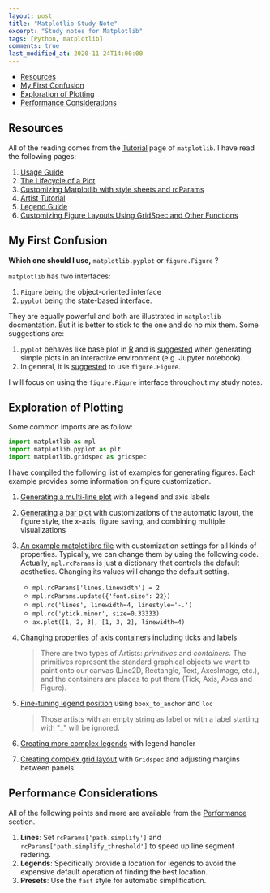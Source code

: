 ```yaml
---
layout: post
title: "Matplotlib Study Note"
excerpt: "Study notes for Matplotlib"
tags: [Python, matplotlib]
comments: true
last_modified_at: 2020-11-24T14:00:00
---
```


<!-- vim-markdown-toc GFM -->

* [Resources](#resources)
* [My First Confusion](#my-first-confusion)
* [Exploration of Plotting](#exploration-of-plotting)
* [Performance Considerations](#performance-considerations)

<!-- vim-markdown-toc -->

## Resources

All of the reading comes from the [Tutorial](https://matplotlib.org/tutorials/index.html) page of `matplotlib`. I have read the following pages:

1. [Usage Guide](https://matplotlib.org/tutorials/introductory/usage.html#sphx-glr-tutorials-introductory-usage-py)
2. [The Lifecycle of a Plot](https://matplotlib.org/tutorials/introductory/lifecycle.html#the-lifecycle-of-a-plot)
3. [Customizing Matplotlib with style sheets and rcParams](https://matplotlib.org/tutorials/introductory/usage.html#the-object-oriented-interface-and-the-pyplot-interface)
4. [Artist Tutorial](https://matplotlib.org/tutorials/intermediate/artists.html#sphx-glr-tutorials-intermediate-artists-py)
5. [Legend Guide](https://matplotlib.org/tutorials/intermediate/legend_guide.html#sphx-glr-tutorials-intermediate-legend-guide-py)
6. [Customizing Figure Layouts Using GridSpec and Other Functions](https://matplotlib.org/tutorials/intermediate/gridspec.html#customizing-figure-layouts-using-gridspec-and-other-functions)

## My First Confusion

**Which one should I use,** `matplotlib.pyplot` or `figure.Figure` ?

`matplotlib` has two interfaces:

1. `Figure` being the object-oriented interface
2. `pyplot` being the state-based interface.

They are equally powerful and both are illustrated in `matplotlib` docmentation. But it is better to stick to the one and do no mix them. Some suggestions are:

1. `pyplot` behaves like base plot in [R](https://www.r-project.org/) and is [suggested](https://matplotlib.org/tutorials/introductory/usage.html#the-object-oriented-interface-and-the-pyplot-interface) when generating simple plots in an interactive environment (e.g. Jupyter notebook).
2. In general, it is [suggested](https://matplotlib.org/tutorials/introductory/lifecycle.html#a-note-on-the-object-oriented-api-vs-pyplot) to use `figure.Figure`.

I will focus on using the `figure.Figure` interface throughout my study notes.

## Exploration of Plotting

Some common imports are as follow:

```python
import matplotlib as mpl
import matplotlib.pyplot as plt
import matplotlib.gridspec as gridspec
```

I have compiled the following list of examples for generating figures. Each example provides some information on figure customization.

1. [Generating a multi-line plot](https://matplotlib.org/tutorials/introductory/usage.html#the-object-oriented-interface-and-the-pyplot-interface) with a legend and axis labels

2. [Generating a bar plot](https://matplotlib.org/tutorials/introductory/lifecycle.html#combining-multiple-visualizations) with customizations of the automatic layout, the figure style, the x-axis, figure saving, and combining multiple visualizations

3. [An example matplotlibrc file](https://matplotlib.org/tutorials/introductory/customizing.html#a-sample-matplotlibrc-file) with customization settings for all kinds of properties. Typically, we can change them by using the following code. Actually, `mpl.rcParams` is just a dictionary that controls the default aesthetics. Changing its values will change the default setting.
   - `mpl.rcParams['lines.linewidth'] = 2`
   - `mpl.rcParams.update({'font.size': 22})`
   - `mpl.rc('lines', linewidth=4, linestyle='-.')`
   - `mpl.rc('ytick.minor', size=0.33333)`
   - `ax.plot([1, 2, 3], [1, 3, 2], linewidth=4)`
   
4. [Changing properties of axis containers](https://matplotlib.org/tutorials/intermediate/artists.html#sphx-glr-tutorials-intermediate-artists-py) including ticks and labels
   
   > There are two types of Artists: *primitives* and *containers*. The primitives represent the standard graphical objects we want to paint onto our canvas (Line2D, Rectangle, Text, AxesImage, etc.), and the containers are places to put them (Tick, Axis, Axes and Figure).

5. [Fine-tuning legend position](https://matplotlib.org/api/_as_gen/matplotlib.pyplot.legend.html#matplotlib.pyplot.legend) using `bbox_to_anchor` and `loc`

   > Those artists with an empty string as label or with a label starting with "_" will be ignored.

6. [Creating more complex legends](https://matplotlib.org/tutorials/intermediate/legend_guide.html#legend-handlers) with legend handler

7. [Creating complex grid layout](https://matplotlib.org/tutorials/intermediate/gridspec.html#fine-adjustments-to-a-gridspec-layout) with `Gridspec` and adjusting margins between panels

## Performance Considerations

All of the following points and more are available from the [Performance](https://matplotlib.org/tutorials/introductory/usage.html#performance) section.

1. **Lines**: Set `rcParams['path.simplify']` and `rcParams['path.simplify_threshold']` to speed up line segment redering.
2. **Legends**: Specifically provide a location for legends to avoid the expensive default operation of finding the best location.
3. **Presets**: Use the `fast` style for automatic simplification.

